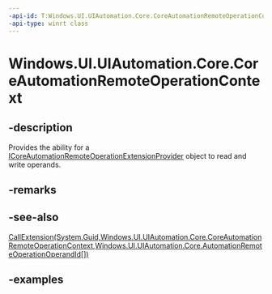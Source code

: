 ```yaml
---
-api-id: T:Windows.UI.UIAutomation.Core.CoreAutomationRemoteOperationContext
-api-type: winrt class
---
```


# Windows.UI.UIAutomation.Core.CoreAutomationRemoteOperationContext

<!--
public sealed class CoreAutomationRemoteOperationContext
-->

## -description

Provides the ability for a [ICoreAutomationRemoteOperationExtensionProvider](icoreautomationremoteoperationextensionprovider.md) object to read and write operands.

## -remarks

## -see-also

[CallExtension(System.Guid,Windows.UI.UIAutomation.Core.CoreAutomationRemoteOperationContext,Windows.UI.UIAutomation.Core.AutomationRemoteOperationOperandId[])](/uwp/api/windows.ui.uiautomation.core.icoreautomationremoteoperationextensionprovider.callextension)

## -examples

